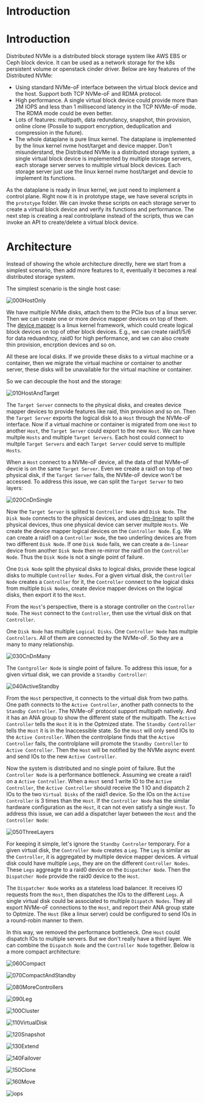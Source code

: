 # Introduction

# Introduction
Distributed NVMe is a distributed block storage system like AWS EBS or
Ceph block device. It can be used as a network storage for the k8s
persistent volume or openstack cinder driver. Below are key features
of the Distributed NVMe:
* Using standard NVMe-oF interface between the virtual block device
  and the host. Support both TCP NVMe-oF and RDMA protocol.
* High performance. A single virtual block device could provide more
  than 2M IOPS and less than 1 millisecond latency in the TCP NVMe-oF
  mode. The RDMA mode could be even better.
* Lots of features: multipath, data redundancy, snapshot, thin
  provision, online clone (Possile to support encryption,
  deduplication and compression in the future).
* The whole dataplane is pure linux kernel. The dataplane is
  implemented by the linux kernel nvme host/target and device
  mapper. Don't misunderstand, the Distributed NVMe is a distributed
  storage system, a single virtual block device is implemented by
  multiple storage servers, each storage server serves to multiple
  virtual block devices. Each storage server just use the linux kernel
  nvme host/target and devcie to implement its functions.

As the dataplane is ready in linux kernel, we just need to implement
a control plane. Right now it is in prototype stage, we have several
scripts in the `prototype` folder. We can invoke these scripts on each
storage server to create a virtual block device and verify its
functions and performance. The next step is creating a real
controlplane instead of the scripts, thus we can invoke an API to
create/delete a virtual block device.

# Architecture
Instead of showing the whole architecture directly, here we start from
a simplest scenario, then add more features to it, eventually it
becomes a real distributed storage system.

The simplest scenario is the single host case:

![000HostOnly](https://github.com/distributed-nvme/distributed-nvme/blob/main/doc/img/000HostOnly.png)

We have multiple NVMe disks, attach them to the PCIe bus of a linux
server. Then we can create one or more device mapper devices on top of
them. The [device mapper](https://pages.github.com/) is a linux
kernel framework, which could create logical block devices on top of
other block devices. E.g., we can create raid1/5/6 for data
reduandncy, raid0 for high performance, and we can also create thin
provision, encrption devices and so on.

All these are local disks. If we provide these disks to a virtual
machine or a container, then we migrate the virtual machine or
container to another server, these disks will be unavailable for the
virtual machine or container.

So we can decouple the host and the storage:

![010HostAndTarget](https://github.com/distributed-nvme/distributed-nvme/blob/main/doc/img/010HostAndTarget.png)

The `Target Server` connects to the physical disks, and creates device
mapper devices to provide features like raid, thin provision and so on. Then
the `Target Server` exports the logical disk to a `Host` through the
NVMe-oF interface. Now if a virtual machine or container is migrated
from one `Host` to another `Host`, the `Target Server` could export to
the new `Host`. We can have multple `Hosts` and multiple `Target Servers`.
Each host could connect to multple `Target Servers` and each
`Target Server` could serve to multiple `Hosts`.

When a `Host` connect to a NVMe-oF device, all the data of that
NVMe-oF devcie is on the same `Target Server`. Even we create a raid1
on top of two physical disk, if the `Target Server` fails, the NVMe-oF
device won't be accessed. To address this issue, we can split the
`Target Server` to two layers:

![020CnDnSingle](https://github.com/distributed-nvme/distributed-nvme/blob/main/doc/img/020CnDnSingle.png)

Now the `Target Server` is splited to `Controller Node` and `Disk Node`.
The `Disk Node` connects to the physical devices, and uses
[dm-linear](https://docs.kernel.org/admin-guide/device-mapper/linear.html)
to split the physical devices, thus one physical device can server
multple `Hosts`. We create the device mapper logical devices on the
`Controller Node`. E.g. We can create a raid1 on a `Controller Node`,
the two underling devices are from two different `Disk Node`. If one
`Disk Node` fails, we can create a `dm-linear` device from another
`Disk Node` then re-mirror the raid1 on the `Controller Node`. Thus
the `Disk Node` is not a single point of failure.

One `Disk Node` split the physical disks to logical disks, provide
these logical disks to multiple `Controller Nodes`. For a given
virtual disk, the `Controller Node` creates a `Controller` for it, the
`Controller` connect to the logical disks from multiple `Disk Nodes`,
create device mapper devices on the logical disks, then export it to
the `Host`.

From the `Host`'s perspective, there is a storage controller on the
`Controller Node`. The `Host` connect to the `Controller`, then use the
virtual disk on that `Controller`.

One `Disk Node` has multiple `Logical Disks`. One `Controller Node`
has multple `Controllers`. All of them are connected by the
NVMe-oF. So they are a many to many relationship.

![030CnDnMany](https://github.com/distributed-nvme/distributed-nvme/blob/main/doc/img/030CnDnMany.png)

The `Contgroller Node` is single point of failure. To address this
issue, for a given virtual disk, we can provide a `Standby Controller`:

![040ActiveStandby](https://github.com/distributed-nvme/distributed-nvme/blob/main/doc/img/040ActiveStandby.png)

From the `Host` perspective, it connects to the virtual disk from two
paths. One path connects to the `Active Controller`, another path
connects to the `Standby Controller`. The NVMe-oF protocol support
multipath natively. And it has an ANA group to show the different
state of the multipath. The `Active Controller` tells the `Host` it
is in the Optmized state. The `Standby Controller` tells the `Host` it
is in the Inaccessible state. So the `Host` will only send IOs to the
`Active Controller`. When the controlplane finds that the
`Active Controller` fails, the controlplane will promote the `Standby Controller`
to `Active Controller`. Then the `Host` will be notified by the NVMe
async event and send IOs to the new `Active Controller`.

Now the system is distributed and no single point of failure. But the
`Controller Node` is a performance bottleneck. Assuming we create a
raid1 on a `Active Controller`. When a `Host` send 1 write IO to
the `Active Controller`, the `Active Controller` should receive the 1
IO and dispatch 2 IOs to the two `Virtual Disks` of the raid1
device. So the IOs on the `Active Controller` is 3 times than the
`Host`. If the `Controller Node` has the similar hardware
configuration as the `Host`, it can not even satisfy a single
`Host`. To address this issue, we can add a dispatcher layer between
the `Host` and the `Controller Node`:

![050ThreeLayers](https://github.com/distributed-nvme/distributed-nvme/blob/main/doc/img/050ThreeLayers.png)

For keeping it simple, let's ignore the `Standby Controler`
temporary. For a given virtual disk, the `Controller Node` creates a
`Leg`. The `Leg` is similar as the `Controller`, it is aggregated by
multiple device mapper devices. A virtual disk could have multiple
`Legs`, they are on the different `Controller Nodes`. These `Legs`
aggreagte to a raid0 device on the `Dispatcher Node`. Then the
`Dispatcher Node` provide the raid0 device to the `Host`.

The `Dispatcher Node` works as a stateless load balancer. It receives
IO requests from the `Host`, then dispatches the IOs to the different
`Legs`. A single virtual disk could be associated to multiple
`Dispatch Nodes`. They all export NVMe-oF connections to the `Host`,
and report their ANA group state to Optmize. The `Host` (like a linux
server) could be configured to send IOs in a round-robin manner to
them.

In this way, we removed the performance bottleneck. One `Host` could
dispatch IOs to multiple servers. But we don't really have a third
layer. We can combine the `Dispatch Node` and the `Controller Node`
together. Below is a more compact architecture:

![060Compact](https://github.com/distributed-nvme/distributed-nvme/blob/main/doc/img/060Compact.png)

![070CompactAndStandby](https://github.com/distributed-nvme/distributed-nvme/blob/main/doc/img/070CompactAndStandby.png)

![080MoreControllers](https://github.com/distributed-nvme/distributed-nvme/blob/main/doc/img/080MoreControllers.png)

![090Leg](https://github.com/distributed-nvme/distributed-nvme/blob/main/doc/img/090Leg.png)

![100Cluster](https://github.com/distributed-nvme/distributed-nvme/blob/main/doc/img/100Cluster.png)

![110VirtualDisk](https://github.com/distributed-nvme/distributed-nvme/blob/main/doc/img/110VirtualDisk.png)

![120Snapshot](https://github.com/distributed-nvme/distributed-nvme/blob/main/doc/img/120Snapshot.png)

![130Extend](https://github.com/distributed-nvme/distributed-nvme/blob/main/doc/img/130Extend.png)

![140Failover](https://github.com/distributed-nvme/distributed-nvme/blob/main/doc/img/140Failover.png)

![150Clone](https://github.com/distributed-nvme/distributed-nvme/blob/main/doc/img/150Clone.png)

![160Move](https://github.com/distributed-nvme/distributed-nvme/blob/main/doc/img/160Move.png)

![iops](https://github.com/distributed-nvme/distributed-nvme/blob/main/doc/img/iops.png)
